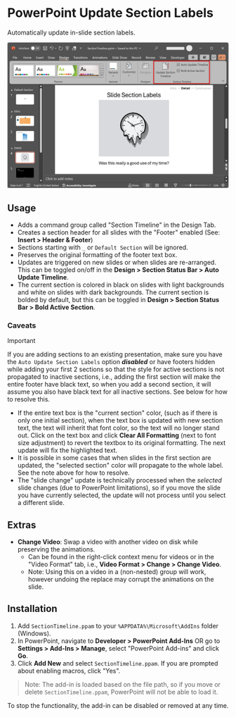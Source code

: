 # PowerPoint Update Section Labels

Automatically update in-slide section labels.

![Slide Timeline Example](SectionTimelineExample.png)

## Usage

- Adds a command group called "Section Timeline" in the Design Tab.
- Creates a section header for all slides with the "Footer" enabled (See:
  **Insert > Header & Footer**)
- Sections starting with `_` or `Default Section` will be ignored.
- Preserves the original formatting of the footer text box.
- Updates are triggered on new slides or when slides are re-arranged. This can
  be toggled on/off in the **Design > Section Status Bar > Auto Update Timeline**.
- The current section is colored in black on slides with light backgrounds and
  white on slides with dark backgrounds. The current section is bolded by
  default, but this can be toggled in **Design > Section Status Bar > Bold Active Section**.

### Caveats

> [!IMPORTANT]
>
> If you are adding sections to an existing presentation, make sure you have the
> `Auto Update Section Labels` option ***disabled*** or have footers hidden while
> adding your first 2 sections so that the style for active sections is not
> propagated to inactive sections, i.e., adding the first section will make the
> entire footer have black text, so when you add a second section, it will
> assume you also have black text for all inactive sections. See below for how
> to resolve this.

- If the entire text box is the "current section" color, (such as if there is
  only one initial section), when the text box is updated with new section text,
  the text will inherit that font color, so the text will no longer stand out.
  Click on the text box and click **Clear All Formatting** (next to font size
  adjustment) to revert the textbox to its original formatting. The next update
  will fix the highlighted text.
- It is possible in some cases that when slides in the first section are
  updated, the "selected section" color will propagate to the whole label. See
  the note above for how to resolve.
- The "slide change" update is technically processed when the *selected* slide
  changes (due to PowerPoint limitations), so if you move the slide you have
  currently selected, the update will not process until you select a different
  slide.

## Extras

- **Change Video**: Swap a video with another video on disk while preserving the
  animations.
    - Can be found in the right-click context menu for videos or in the "Video
      Format" tab, i.e., **Video Format > Change > Change Video**.
    - Note: Using this on a video in a (non-nested) group will work, however
      undoing the replace may corrupt the animations on the slide.

## Installation

1. Add `SectionTimeline.ppam` to your `%APPDATA%\Microsoft\AddIns` folder (Windows).
2. In PowerPoint, navigate to **Developer > PowerPoint Add-Ins** OR go to
   **Settings > Add-Ins > Manage**, select "PowerPoint Add-ins" and click
   **Go**.
3. Click **Add New** and select `SectionTimeline.ppam`. If you are prompted
   about enabling macros, click "Yes".

> Note: The add-in is loaded based on the file path, so if you move or delete
> `SectionTimeline.ppam`, PowerPoint will not be able to load it.

To stop the functionality, the add-in can be disabled or removed at any time.

